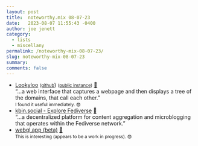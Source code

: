 ```yaml
---
layout: post
title:  noteworthy.mix 08-07-23
date:   2023-08-07 11:55:43 -0400
author: joe jenett
category:
  - lists
  - miscellany
permalink: /noteworthy-mix-08-07-23/
slug: noteworthy-mix-08-07-23
summary: 
comments: false
---
```

<ul class="links">
	<li><a title="Lookyloo" href="https://www.lookyloo.eu/docs/main/">Lookyloo</a> <small>(<a href="https://github.com/Lookyloo/lookyloo">github</a></small>) <small>(<a href="https://lookyloo.circl.lu/">public instance</a>)</small> <a href="https://pinboard.in/u:tdjones">📌</a><br>“...a web interface that captures a webpage and then displays a tree of the domains, that call each other.”<br><small>I found it useful immediately. 😎</small></li>
	<li><a title="kbin.social - Explore Fediverse" href="https://kbin.social/">kbin.social - Explore Fediverse</a> <a href="https://pinboard.in/u:paparomeo">📌</a><br>“...a decentralized platform for content aggregation and microblogging that operates within the Fediverse network.”</li>
	<li><a title="webgl.app (beta)" href="https://webgl.app/">webgl.app (beta)</a> <a href="https://pinboard.in/u:kristofger">📌</a><br><small>This is interesting (appears to be a work in progress). 😎</small></li>
</ul>
<a style="display:none;" href="https://brid.gy/publish/mastodon"><small>(cross-posted to mastodon)</small></a>